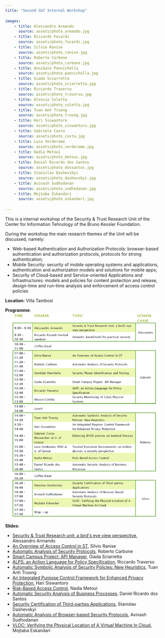```yaml
---
title: "Second S&T Internal Workshop"

images:
    - title: Alessandro Armando
      source: assets/photo_armando.jpg
    - title: Riccardo Focardi
      source: assets/photo_focardi.jpg
    - title: Silvio Ranise
      source: assets/photo_ranise.jpg
    - title: Roberto Carbone
      source: assets/photo_carbone.jpg
    - title: Annibale Pannichella
      source: assets/photo_pannichella.jpg
    - title: Giada Sciarretta
      source: assets/photo_sciarretta.jpg
    - title: Riccardo Traverso
      source: assets/photo_traverso.jpg
    - title: Alessio Coletta
      source: assets/photo_coletta.jpg
    - title: Tuan Anh Truong
      source: assets/photo_truong.jpg
    - title: Hari Siswantoro
      source: assets/photo_siswantoro.jpg
    - title: Gabriele Costa
      source: assets/photo_costa.jpg
    - title: Luca Verderame
      source: assets/photo_verderame.jpg
    - title: Nadia Metoui
      source: assets/photo_metoui.jpg
    - title: Daniel Ricardo dos Santos
      source: assets/photo_dossantos.jpg
    - title: Stanislav Dashevskyi
      source: assets/photo_dashevskyi.jpg
    - title: Avinash Sudhodanan
      source: assets/photo_sudhodanan.jpg
    - title: Mojtaba Eskandari
      source: assets/photo_eskandari.jpg

---
```


This is a internal workshop of the Security & Trust Research Unit of the Center for Information Tehnology of the Bruno Kessler Foundation.

During the workshop the main research themes of the Unit will be discussed, namely: 
- Web-based Authentication and Authorization Protocols: browser-based authentication and authorization protocols, protocols for strong authentication;
- Mobile Security: security of mobile operating systems and applications, authentication and authorization models and solutions for mobile apps;
- Security of Cloud-based and Service-oriented Applications and Infrastructures: models and policies for content protection and release, design-time and run-time analysis and enforcement of access control policies

**Location**: Villa Tambosi

**Programme**:
<img src="assets/programme.png" class="image-centered" />

**Slides**:
- [Security & Trust Research unit: a bird's eye view perspective](assets/slides_armando.pdf), Alessandro Armando
- [An Overview of Access Control in ST](assets/slides_ranise.pdf), Silvio Ranise
- [Automatic Analysis of Security Protocols](assets/slides_carbone.pdf), Roberto Carbone
- [Smart Campus Project: API Manager](assets/slides_sciarretta.pdf), Giada Sciarretta
- [ALPS: an Action Language for Policy Specification](assets/slides_traverso.pdf), Riccardo Traverso
- [Automatic Symbolic Analysis of Security Policies: New Heuristics](assets/slides_truong.pdf), Tuan Anh Truong
- [An Integrated Purpose Control Framework for Enhanced Privacy Protection](assets/slides_siswantoro.pdf), Hari Siswantoro
- [Risk-Based Access Control](assets/slides_metoui.pdf), Nadia Metoui
- [Automatic Security Analysis of Business Processes](assets/slides_dossantos.pdf), Daniel Ricardo dos Santos
- [Security Certification of Third-parties Applications](assets/slides_dashevskyi.pdf), Stanislav Dashevskyi
- [Automatic Analysis of Browser-based Security Protocols](assets/slides_sudhodanan.pdf), Avinash Sudhodanan
- [VLOC: Verifying the Physical Location of A Virtual Machine In Cloud](assets/slides_eskandari.pdf), Mojtaba Eskandari
